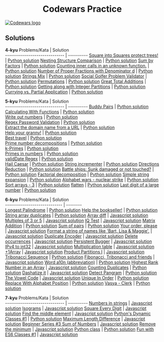 <h1 align="center">Codewars Practice</h1>
<a href="https://www.codewars.com/users/Carje">
    <img src="https://secureservercdn.net/160.153.138.53/610.341.myftpupload.com/wp-content/uploads/2017/09/codewars.png" alt="Codewars logo">
</a>

## Solutions
**4-kyu**
         Problems/Kata         |  Solution  
------------------------------ | ---------- 
[Square into Squares protect trees!](https://www.codewars.com/kata/54eb33e5bc1a25440d000891/)   | [Python solution](python/4_kyu/Square_into_Squares_Protect_trees.py) 
[Nesting Structure Comparison](https://www.codewars.com/kata/520446778469526ec0000001/)   | [Python solution](python/4_kyu/Nesting_Structure_Comparison.py) 
[Sum by Factors](https://www.codewars.com/kata/54d496788776e49e6b00052f/)   | [Python solution](python/4_kyu/Sum_by_Factors.py) 
[Counting inner calls in an unknown function.](https://www.codewars.com/kata/53efc28911c36ff01e00012c/)   | [Python solution](python/4_kyu/Counting.py) 
[Number of Proper Fractions with Denominator d](https://www.codewars.com/kata/55b7bb74a0256d4467000070/)   | [Python solution](python/4_kyu/Number_of_Proper_Fractions_with_Denominator.py)
[Strings Mix](https://www.codewars.com/kata/5629db57620258aa9d000014/)   | [Python solution](python/4_kyu/Strings_Mix.py)
[Social Golfer Problem Validator](https://www.codewars.com/kata/556c04c72ee1147ff20000c9/)   | [Python solution](python/4_kyu/Social_Golfer_Problem_Validator.py) 
[Permutations](https://www.codewars.com/kata/5254ca2719453dcc0b00027d/)   | [Python solution](python/4_kyu/Permutations.py)
[Great Total Additions](https://www.codewars.com/kata/568f2d5762282da21d000011)   | [Python solution](python/Great_Total_Additions.py) 
[Getting along with Integer Partitions](https://www.codewars.com/kata/55cf3b567fc0e02b0b00000b/)   | [Python solution](python/Partitions.py)
[Currying vs. Partial Application](https://www.codewars.com/kata/53cf7e37e9876c35a60002c9/)   | [Python solution](python/Currying_vs_Partial_Application.py)

**5-kyu**
         Problems/Kata         |  Solution  
------------------------------ | ---------- 
[Buddy Pairs](https://www.codewars.com/kata/59ccf051dcc4050f7800008f/solutions/python)   | [Python solution](python/5_kyu/Buddy_pairs.py)
[Calculating With Functions](https://www.codewars.com/kata/525f3eda17c7cd9f9e000b39/train/python)   | [Python solution](python/5_kyu/Calculating_With_Functions.py)  
[Write out numbers](https://www.codewars.com/kata/52724507b149fa120600031d/)   | [Python solution](python/5_kyu/Write_out_numbers.py)  
[Regex Password Validation](https://www.codewars.com/kata/52e1476c8147a7547a000811)   | [Python solution](python/5_kyu/Regex_Password_Validation.py)  
[Extract the domain name from a URL](https://www.codewars.com/kata/514a024011ea4fb54200004b/)   | [Python solution](python/5_kyu/Extract_the_domain_name_from_a_URL.py)  
[Help your granny!](https://www.codewars.com/kata/5536a85b6ed4ee5a78000035/)   | [Python solution](python/5_kyu/Help_your_granny!.py)  
[Best travel](https://www.codewars.com/kata/55e7280b40e1c4a06d0000aa/)   | [Python solution](python/5_kyu/Best_travel.py)  
[Prime number decompositions](https://www.codewars.com/kata/53c93982689f84e321000d62/)   | [Python solution](python/5_kyu/Prime_number_decompositions.py)  
[k-Primes](https://www.codewars.com/kata/5726f813c8dcebf5ed000a6b)   | [Python solution](python/5_kyu/k-Primes.py)  
[Primes in numbers](https://www.codewars.com/kata/54d512e62a5e54c96200019e/)   | [Python solution](python/5_kyu/Primes_in_numbers.py)  
[validDate Regex](https://www.codewars.com/kata/548db0bd1df5bbf29b0000b7/)   | [Python solution](python/5_kyu/validDate_Regex.py)  
[Hail Caesar](https://www.codewars.com/kata/57067d7b7a53e88ae400024c)   | [Python solution](python/5_kyu/Hail_Caesar.py)
[String incrementer](https://www.codewars.com/kata/54a91a4883a7de5d7800009c/)   | [Python solution](python/5_kyu/String_incrementer.py)
[Directions Reduction](https://www.codewars.com/kata/550f22f4d758534c1100025a/solutions/python)   | [Python solution](python/5_kyu/Directions_Reduction.py)
[Battle ships: Sunk damaged or not touched?](https://www.codewars.com/kata/58d06bfbc43d20767e000074)   | [Python solution](python/5_kyu/Battle_ships.py)
[Factorial decomposition](https://www.codewars.com/kata/5a045fee46d843effa000070/)   | [Python solution](python/5_kyu/Factorial_decomposition.py)
[Simple string expansion](https://www.codewars.com/kata/5a793fdbfd8c06d07f0000d5/)   | [Python solution](python/5_kyu/Simple_string_expansion.py)
[Alphabet wars - nuclear strike](https://www.codewars.com/kata/59437bd7d8c9438fb5000004/)   | [Python solution](python/5_kyu/Alphabet_wars-nuclearStrike.py)
[Sort arrays - 3](https://www.codewars.com/kata/51f42b1de8f176db5a0002ae/)   | [Python solution](python/5_kyu/Which_x_for_that_sum.py)
[flatten](https://www.codewars.com/kata/513fa1d75e4297ba38000003)   | [Python solution](python/5_kyu/flatten.py)
[Last digit of a large number](https://www.codewars.com/kata/5511b2f550906349a70004e1/train/)   | [Python solution](python/5_kyu/Last_digit_of_a_large_number.py)

**6-kyu** 
        Problems/Kata         |  Solution  
----------------------------- |  --------  
[Longest Palindrome](https://www.codewars.com/kata/54bb6f887e5a80180900046b/train/python)   | [Python solution](python/6_kyu/longest_palindrome.py)
[Help the bookseller!](https://www.codewars.com/kata/54dc6f5a224c26032800005c/train/python)   | [Python solution](python/6_kyu/Help_the_bookseller.py)
[String array duplicates](https://www.codewars.com/kata/59f08f89a5e129c543000069/)   | [Python solution](python/6_kyu/String_array_duplicates.py)
[Array diff](https://www.codewars.com/kata/523f5d21c841566fde000009/train/javascript)   | [Javascript solution](javascript/6_kyu/Array_diff.js)
[Multiples of 3 or 5](https://www.codewars.com/kata/514b92a657cdc65150000006/)   | [Javascript solution](javascript/6_kyu/Multiples_of_3_or_5.js)
[IQ Test](https://www.codewars.com/kata/552c028c030765286c00007d)   | [Javascript solution](javascript/6_kyu/IQ_Test.js)
[Matrix Addition](https://www.codewars.com/kata/526233aefd4764272800036f/)   | [Python solution](python/6_kyu/Matrix_Addition.py)
[Sum of pairs](https://www.codewars.com/kata/54d81488b981293527000c8f/)   | [Python solution](python/6_kyu/Sum_of_pairs.py)
[Your order, please](https://www.codewars.com/kata/55c45be3b2079eccff00010f/)   | [Javascript solution](javascript/6_kyu/Your_order_please.js)
[Format a string of names like 'Bart, Lisa & Maggie'.](https://www.codewars.com/kata/53368a47e38700bd8300030d/)   | [Javascript solution](javascript/6_kyu/Format.js)
[Duplicate Encoder](https://www.codewars.com/kata/54b42f9314d9229fd6000d9c/)   | [Javascript solution](javascript/6_kyu/Duplicate_Encoder.js)
[Delete occurrences](https://www.codewars.com/kata/554ca54ffa7d91b236000023)   | [Javascript solution](javascript/6_kyu/Delete_occurrences.js)
[Persistent Bugger](https://www.codewars.com/kata/55bf01e5a717a0d57e0000ec/train/javascript)   | [Javascript solution](javascript/6_kyu/Persistent_Bugger.js)
[IPv4 to int32](https://www.codewars.com/kata/52ea928a1ef5cfec800003ee/train/javascript)   | [Javascript solution](javascript/6_kyu/IPv4_to_int32.js)
[Multiplication table](https://www.codewars.com/kata/534d2f5b5371ecf8d2000a08/train/javascript)   | [Javascript solution](javascript/6_kyu/Multiplication_table.js)
[+1Array](https://www.codewars.com/kata/5514e5b77e6b2f38e0000ca9)   | [Javascript solution](javascript/6_kyu/1Array.js)
[Product Partitions I](https://www.codewars.com/kata/56135a61f8b29814340000cd/)   | [Javascript solution](javascript/6_kyu/Product_PartitionsI.js)
[Tribonacci Sequence](https://www.codewars.com/kata/556deca17c58da83c00002db/)   | [Python solution](python/6_kyu/Tribonacci_Sequence.py)
[Fibonacci, Tribonacci and friends](https://www.codewars.com/kata/556e0fccc392c527f20000c5/)   | [Javascript solution](javascript/6_kyu/Fibonacci_Tribonacci_and_friends.js)
[Word a10n (abbreviation)](https://www.codewars.com/kata/5375f921003bf62192000746/)   | [Python solution](python/6_kyu/Word_a10n_abbreviation.py)
[Highest Rank Number in an Array](https://www.codewars.com/kata/5420fc9bb5b2c7fd57000004/)   | [Javascript solution](javascript/6_kyu/Highest_Rank_Number_in_an_Array.js)
[Counting Duplicates](https://www.codewars.com/kata/5375f921003bf62192000746/)   | [Python solution](python/6_kyu/Counting_Duplicates.py)
[Dashatize it](https://www.codewars.com/kata/58223370aef9fc03fd000071/)   | [Javascript solution](javascript/6_kyu/Dashatize_it.js)
[Detect Pangram](https://www.codewars.com/kata/545cedaa9943f7fe7b000048/train/python)   | [Python solution](python/6_kyu/Detect_Pangram.py)
[The Vowel Code](https://www.codewars.com/kata/53697be005f803751e0015aa/)   | [Javascript solution](javascript/6_kyu/The_Vowel_Code.js)
[Unique In Order](https://www.codewars.com/kata/54e6533c92449cc251001667/train/python)   | [Python solution](python/6_kyu/Unique_In_Order.py)
[Replace With Alphabet Position](https://www.codewars.com/kata/54e6533c92449cc251001667/train/python)   | [Python solution](python/6_kyu/ReplaceAlphabetPosition.py)
[Vasya - Clerk](https://www.codewars.com/kata/555615a77ebc7c2c8a0000b8/train/python)   | [Python solution](python/6_kyu/Vasya-Clerk.py)


**7-kyu**
         Problems/Kata         |  Solution  
------------------------------ | ---------- 
[Numbers in strings](https://www.codewars.com/kata/59dd2c38f703c4ae5e000014/train/javascript)   | [Javascript solution](javascript/7_kyu/Numbers_in_strings.js) 
[Isograms](https://www.codewars.com/kata/54ba84be607a92aa900000f1/)   | [Javascript solution](javascript/7_kyu/Isograms.js) 
[Square Every Digit](https://www.codewars.com/kata/546e2562b03326a88e000020/)   | [Javascript solution](javascript/7_kyu/Square_Every_Digit.js) 
[Find the middle element](https://www.codewars.com/kata/545a4c5a61aa4c6916000755/)   | [Javascript solution](javascript/7_kyu/Find_the_middle_element.js) 
[Python's Dynamic Classes #1](https://www.codewars.com/kata/55ddb0ea5a133623b6000043)   | [Python solution](python/7_kyu/Python_Dynamic_Classes_1.py) 
[Maximum Length Difference](https://www.codewars.com/kata/5663f5305102699bad000056/)   | [Javascript solution](javascript/7_kyu/Maximum_Length_Difference.js) 
[Beginner Series #3 Sum of Numbers](https://www.codewars.com/kata/55f2b110f61eb01779000053/)   | [Javascript solution](javascript/7_kyu/Beginner_Series3.js) 
[Remove the minimum](https://www.codewars.com/kata/563cf89eb4747c5fb100001b)   | [Javascript solution](javascript/7_kyu/Remove_the_minimum.js) 
[Python class](https://www.codewars.com/collections/python-class)   | [Python solution](python/7_kyu/PythonClass) 
[Fun with ES6 Classes #1](https://www.codewars.com/kata/56f7f8215d7c12c0e7000b19/train/javascript)   | [Javascript solution](javascript/FunwithES6Classes1.js) 
